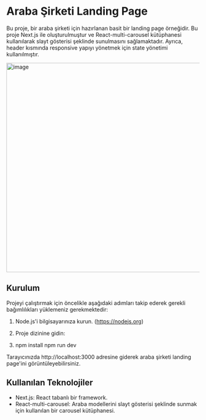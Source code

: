 # Araba Şirketi Landing Page

Bu proje, bir araba şirketi için hazırlanan basit bir landing page örneğidir. Bu proje Next.js ile oluşturulmuştur ve React-multi-carousel kütüphanesi kullanılarak slayt gösterisi şeklinde sunulmasını sağlamaktadır. Ayrıca, header kısmında responsive yapıyı yönetmek için state yönetimi kullanılmıştır.

<img width="547" alt="image" src="https://github.com/YildizDikme/React-Car-Landing-Project/assets/103577317/8027272e-1208-435e-8a1f-28424be22ddd">


## Kurulum

Projeyi çalıştırmak için öncelikle aşağıdaki adımları takip ederek gerekli bağımlılıkları yüklemeniz gerekmektedir:

1. Node.js'i bilgisayarınıza kurun. (https://nodejs.org)

2. Proje dizinine gidin:

3. npm install
   npm run dev


Tarayıcınızda http://localhost:3000 adresine giderek araba şirketi landing page'ini görüntüleyebilirsiniz.

## Kullanılan Teknolojiler

- Next.js: React tabanlı bir framework.
- React-multi-carousel: Araba modellerini slayt gösterisi şeklinde sunmak için kullanılan bir carousel kütüphanesi.

